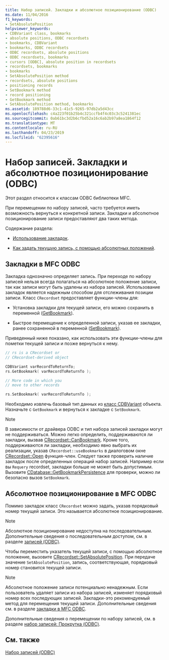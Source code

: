 ```yaml
---
title: Набор записей. Закладки и абсолютное позиционирование (ODBC)
ms.date: 11/04/2016
f1_keywords:
- SetAbsolutePosition
helpviewer_keywords:
- CDBVariant class, bookmarks
- absolute positions, ODBC recordsets
- bookmarks, CDBVariant
- bookmarks, ODBC recordsets
- ODBC recordsets, absolute positions
- ODBC recordsets, bookmarks
- cursors [ODBC], absolute position in recordsets
- recordsets, bookmarks
- bookmarks
- SetAbsolutePosition method
- recordsets, absolute positions
- positioning records
- SetBookmark method
- record positioning
- GetBookmark method
- SetAbsolutePosition method, bookmarks
ms.assetid: 189788d6-33c1-41c5-9265-97db2a5d43cc
ms.openlocfilehash: c4a223f01b25b4c321ccfb4f4c03c3c5241381ec
ms.sourcegitcommit: 0ab61bc3d2b6cfbd52a16c6ab2b97a8ea1864f12
ms.translationtype: MT
ms.contentlocale: ru-RU
ms.lasthandoff: 04/23/2019
ms.locfileid: "62395616"
---
```

# <a name="recordset-bookmarks-and-absolute-positions-odbc"></a>Набор записей. Закладки и абсолютное позиционирование (ODBC)

Этот раздел относится к классам ODBC библиотеки MFC.

При перемещении по набору записей, часто требуется иметь возможность вернуться к конкретной записи. Закладки и абсолютное позиционирование записи предоставляют два таких метода.

Содержание раздела:

- [Использование закладок](#_core_bookmarks_in_mfc_odbc).

- [Как задать текущую запись, с помощью абсолютных положений](#_core_absolute_positions_in_mfc_odbc).

##  <a name="_core_bookmarks_in_mfc_odbc"></a> Закладки в MFC ODBC

Закладка однозначно определяет запись. При переходе по набору записей нельзя всегда полагаться на абсолютное положение записи, так как записи могут быть удалены из набора записей. Использование закладок является надежным способом для отслеживания позиции записи. Класс `CRecordset` предоставляет функции-члены для:

- Установка закладки для текущей записи, его можно сохранить в переменной ([GetBookmark](../../mfc/reference/crecordset-class.md#getbookmark)).

- Быстрое перемещение к определенной записи, указав ее закладки, ранее сохраненной в переменной ([SetBookmark](../../mfc/reference/crecordset-class.md#setbookmark)).

Приведенный ниже показано, как использовать эти функции-члены для пометки текущей записи и позже вернуться к нему.

```cpp
// rs is a CRecordset or
// CRecordset-derived object

CDBVariant varRecordToReturnTo;
rs.GetBookmark( varRecordToReturnTo );

// More code in which you
// move to other records

rs.SetBookmark( varRecordToReturnTo );
```

Необходимо извлечь базовый тип данных из [класс CDBVariant](../../mfc/reference/cdbvariant-class.md) объекта. Назначьте с `GetBookmark` и вернуться к закладке с `SetBookmark`.

> [!NOTE]
>  В зависимости от драйвера ODBC и тип набора записей закладки могут не поддерживаться. Можно легко определить, поддерживаются ли закладки, вызвав [CRecordset::CanBookmark](../../mfc/reference/crecordset-class.md#canbookmark). Кроме того, поддерживаются ли закладки, необходимо явно выбрать их реализации, указав `CRecordset::useBookmarks` в диалоговом окне [CRecordset::Open](../../mfc/reference/crecordset-class.md#open) функция-член. Следует также проверить наличие закладок после определенных операций набор записей. Например если вы `Requery` recordset, закладки больше не может быть допустимым. Вызовите [CDatabase::GetBookmarkPersistence](../../mfc/reference/cdatabase-class.md#getbookmarkpersistence) для проверки, можно ли безопасно вызов `SetBookmark`.

##  <a name="_core_absolute_positions_in_mfc_odbc"></a> Абсолютное позиционирование в MFC ODBC

Помимо закладок класс `CRecordset` можно задать, указав порядковый номер текущей записи. Это называется абсолютное позиционирование.

> [!NOTE]
>  Абсолютное позиционирование недоступна на последовательным. Дополнительные сведения о последовательным доступом, см. в разделе [записей (ODBC)](../../data/odbc/recordset-odbc.md).

Чтобы переместить указатель текущей записи, с помощью абсолютное положение, вызовите [CRecordset::SetAbsolutePosition](../../mfc/reference/crecordset-class.md#setabsoluteposition). При передаче значение `SetAbsolutePosition`, запись, соответствующая, порядковый номер становится текущей записи.

> [!NOTE]
>  Абсолютное положение записи потенциально ненадежным. Если пользователь удаляет записи из набора записей, изменяет порядковый номер всех последующих записей. Закладки-это рекомендуемый метод для перемещения текущей записи. Дополнительные сведения см. в разделе [закладки в MFC ODBC](#_core_bookmarks_in_mfc_odbc).

Дополнительные сведения о перемещении по набору записей, см. в разделе [набор записей: Прокрутка (ODBC)](../../data/odbc/recordset-scrolling-odbc.md).

## <a name="see-also"></a>См. также

[Набор записей (ODBC)](../../data/odbc/recordset-odbc.md)